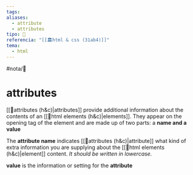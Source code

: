 ```yaml
---
tags: 
aliases:
  - attribute
  - attributes
tipo: 📑
referencia: "[[🏛️html & css (31ab4)]]"
tema:
  - html
---
```


#nota/📑

# attributes 

[[📑attributes (h&c)|attributes]] provide additional information
about the contents of an [[📑html elements (h&c)|elements]]. They appear
on the opening tag of the element and are
made up of two parts: a __name and a value__


The __attribute name__ indicates [[📑attributes (h&c)|attribute]]
what kind of extra information
you are supplying about the
[[📑html elements (h&c)|element]] content. _It should be
written in lowercase._

 __value__ is the information
or setting for the __attribute__

